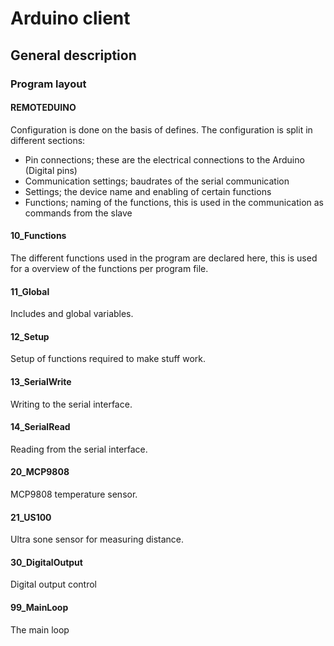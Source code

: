 
# Arduino client 

## General description



### Program layout

#### REMOTEDUINO

Configuration is done on the basis of defines. The configuration is split in different sections:

- Pin connections; these are the electrical connections to the Arduino (Digital pins)
- Communication settings; baudrates of the serial communication
- Settings; the device name and enabling of certain functions
- Functions; naming of the functions, this is used in the communication as commands from the slave

#### 10_Functions

The different functions used in the program are declared here, this is used for a overview of the functions per program file.

#### 11_Global

Includes and global variables.

#### 12_Setup

Setup of  functions required to make stuff work.

#### 13_SerialWrite

Writing to the serial interface.

#### 14_SerialRead

Reading from the serial interface.

#### 20_MCP9808

MCP9808 temperature sensor.

#### 21_US100

Ultra sone sensor for measuring distance.

#### 30_DigitalOutput

Digital output control

#### 99_MainLoop

The main loop





